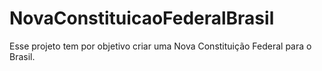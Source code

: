 # NovaConstituicaoFederalBrasil
Esse projeto tem por objetivo criar uma Nova Constituição Federal para o Brasil.
